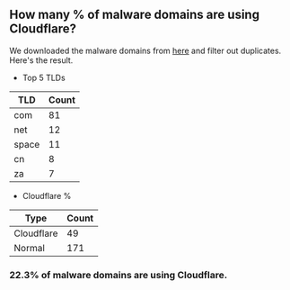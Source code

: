 ## How many % of malware domains are using Cloudflare?


We downloaded the malware domains from [here](https://urlhaus.abuse.ch) and filter out duplicates.
Here's the result.


[//]: # (start replacement)


- Top 5 TLDs

| TLD | Count |
| --- | --- |
| com | 81 |
| net | 12 |
| space | 11 |
| cn | 8 |
| za | 7 |


- Cloudflare %

| Type | Count |
| --- | --- |
| Cloudflare | 49 |
| Normal | 171 |


### 22.3% of malware domains are using Cloudflare.